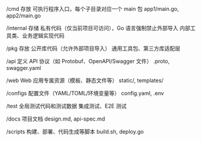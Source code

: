 /cmd	存放 可执行程序入口，每个子目录对应一个 main 包	app1/main.go, app2/main.go

/internal	存储 私有代码（仅当前项目可访问），Go 语言强制禁止外部导入	内部工具类、业务逻辑实现代码

/pkg	存放 公开库代码（允许外部项目导入）	通用工具包、第三方库适配层

/api	定义 API 协议（如 Protobuf、OpenAPI/Swagger 文件）	.proto, swagger.yaml

/web	Web 应用专属资源（模板、静态文件等）	static/, templates/

/configs	配置文件（YAML/TOML/环境变量等）	config.yaml, .env

/test	全局测试代码和测试数据	集成测试、E2E 测试

/docs	项目文档	design.md, api-spec.md

/scripts	构建、部署、代码生成等脚本	build.sh, deploy.go
